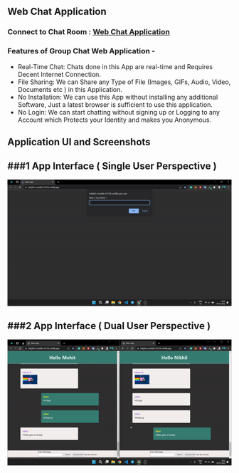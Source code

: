 ## Web Chat Application

### Connect to Chat Room : [Web Chat Application](https://helpful-crumble-0375fc.netlify.app/)

### Features of Group Chat Web Application -
- Real-Time Chat: Chats done in this App are real-time and Requires Decent Internet Connection.
- File Sharing: We can Share any Type of File (Images, GIFs, Audio, Video, Documents etc ) in this Application.
- No Installation: We can use this App without installing any additional Software, Just a latest browser is sufficient to use this application.
- No Login: We can start chatting without signing up or Logging to any Account which Protects your Identity and makes you Anonymous.<br/>

## Application UI and Screenshots <br/>
<p align="center">
  <h2>###1 App Interface ( Single User Perspective )</h2>
  <img src="/Screenshots/App Showcase GIF 1.gif">
  </br><h2>###2 App Interface ( Dual User Perspective )</h2>
  <img src="/Screenshots/App Showcase GIF 2.gif">
</p>
